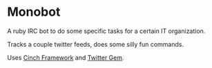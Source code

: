 # Monobot

A ruby IRC bot to do some specific tasks for a certain IT organization.

Tracks a couple twitter feeds, does some silly fun commands.

Uses [Cinch Framework](https://github.com/cinchrb/cinch) and [Twitter Gem](https://github.com/sferik/twitter).
